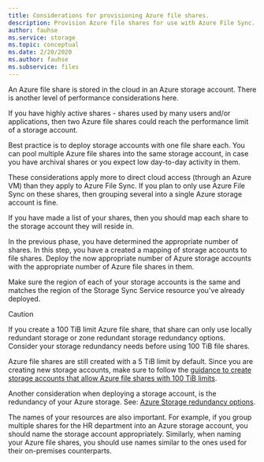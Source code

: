 ```yaml
---
title: Considerations for provisioning Azure file shares.
description: Provision Azure file shares for use with Azure File Sync. A common text block, shared between migration docs.
author: fauhse
ms.service: storage
ms.topic: conceptual
ms.date: 2/20/2020
ms.author: fauhse
ms.subservice: files
---
```


An Azure file share is stored in the cloud in an Azure storage account.
There is another level of performance considerations here.

If you have highly active shares - shares used by many users and/or applications, then two Azure file shares could reach the performance limit of a storage account.

Best practice is to deploy storage accounts with one file share each.
You can pool multiple Azure file shares into the same storage account, in case you have archival shares or you expect low day-to-day activity in them.

These considerations apply more to direct cloud access (through an Azure VM) than they apply to Azure File Sync. If you plan to only use Azure File Sync on these shares, then grouping several into a single Azure storage account is fine.

If you have made a list of your shares, then you should map each share to the storage account they will reside in.

In the previous phase, you have determined the appropriate number of shares. In this step, you have a created a mapping of storage accounts to file shares. Deploy the now appropriate number of Azure storage accounts with the appropriate number of Azure file shares in them.

Make sure the region of each of your storage accounts is the same and matches the region of the Storage Sync Service resource you've already deployed.

> [!CAUTION]
> If you create a 100 TiB limit Azure file share, that share can only use locally redundant storage or zone redundant storage redundancy options. Consider your storage redundancy needs before using 100 TiB file shares.

Azure file shares are still created with a 5 TiB limit by default. Since you are creating new storage accounts, make sure to follow the 
[guidance to create storage accounts that allow Azure file shares with 100 TiB limits](../articles/storage/files/storage-files-how-to-create-large-file-share.md).

Another consideration when deploying a storage account, is the redundancy of your Azure storage. See: [Azure Storage redundancy options](../articles/storage/common/storage-redundancy.md).

The names of your resources are also important. For example, if you group multiple shares for the HR department into an Azure storage account, you should name the storage account appropriately. Similarly, when naming your Azure file shares, you should use names similar to the ones used for their on-premises counterparts.